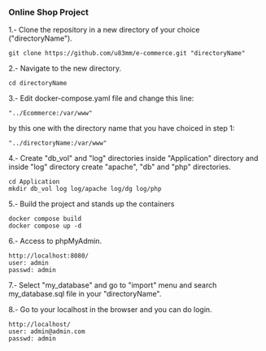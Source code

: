 ### Online Shop Project
1.- Clone the repository in a new directory of your choice ("directoryName").
```
git clone https://github.com/u83mm/e-commerce.git "directoryName"
```

2.- Navigate to the new directory.
```
cd directoryName
```
3.- Edit docker-compose.yaml file and change this line:
```
"../Ecommerce:/var/www"
```
by this one with the directory name that you have choiced in step 1:
```
"../directoryName:/var/www"
```
4.- Create "db_vol" and "log" directories inside "Application" directory and inside "log" directory create "apache", "db" and "php" directories.
```
cd Application
mkdir db_vol log log/apache log/dg log/php
```
5.- Build the project and stands up the containers
```
docker compose build
docker compose up -d
```
6.- Access to phpMyAdmin.
```
http://localhost:8080/
user: admin
passwd: admin
```
7.- Select "my_database" and go to "import" menu and search my_database.sql file in your "directoryName".

8.- Go to your localhost in the browser and you can do login.
```
http://localhost/
user: admin@admin.com
passwd: admin
```


